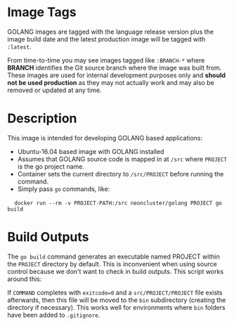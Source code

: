 # Image Tags

GOLANG images are tagged with the language release version plus the image build date and the latest production image will be tagged with `:latest`.

From time-to-time you may see images tagged like `:BRANCH-*` where **BRANCH** identifies the Git source branch where the image was built from.  These images are used for internal development purposes only and **should not be used production** as they may not actually work and may also be removed or updated at any time.

# Description

This image is intended for developing GOLANG based applications:

* Ubuntu-16.04 based image with GOLANG installed
* Assumes that GOLANG source code is mapped in at `/src` where `PROJECT` is the go project name.
* Container sets the current directory to `/src/PROJECT` before running the command.
* Simply pass `go` commands, like:

&nbsp;&nbsp;&nbsp;&nbsp;`docker run --rm -v PROJECT-PATH:/src neoncluster/golang PROJECT go build`

# Build Outputs

The `go build` command generates an executable named PROJECT within the `PROJECT` directory by default.  This is inconvenient when using source control because we don't want to check in build outputs.  This script works around this:
 
If `COMMAND` completes with `exitcode=0` and a `src/PROJECT/PROJECT` file exists afterwards, then this file will be moved to the `bin` subdirectory (creating the directory if necessary).  This works well for environments where `bin` folders have been added to `.gitignore`.
